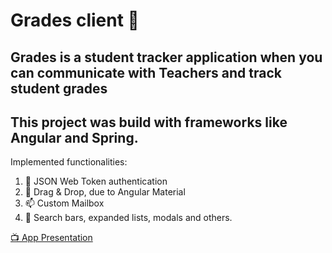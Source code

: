 # Grades client 🦊
## Grades is a student tracker application when you can communicate with Teachers and track student grades
## This project was build with frameworks like Angular and Spring.


Implemented functionalities:

1. 🔐 JSON Web Token authentication
2. 👋 Drag & Drop, due to Angular Material
3. 📫 Custom Mailbox
4. 🧰 Search bars, expanded lists, modals and others.

[📺 App Presentation](https://www.youtube.com/watch?v=6zuCkftUtnY&feature=youtu.be)
